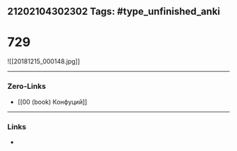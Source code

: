 21202104302302
Tags: #type_unfinished_anki 
---
# 729

![[20181215_000148.jpg]]

---
### Zero-Links
- [[00 (book) Конфуций]]
---
### Links
-